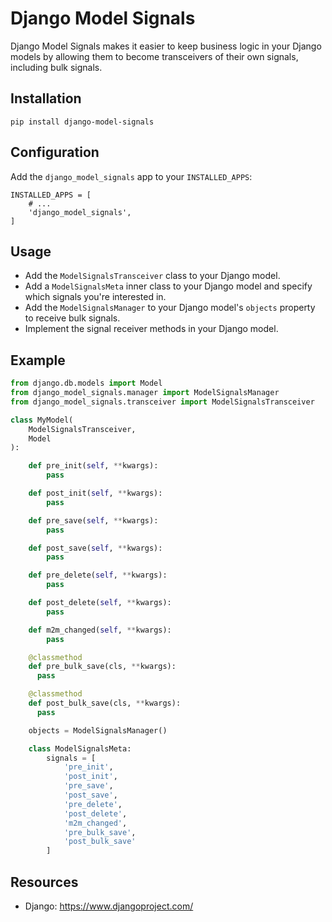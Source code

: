 # Django Model Signals

Django Model Signals makes it easier to keep business logic in your Django
models by allowing them to become transceivers of their own signals, including
bulk signals.

## Installation

```
pip install django-model-signals
```

## Configuration

Add the `django_model_signals` app to your `INSTALLED_APPS`:
```
INSTALLED_APPS = [
    # ...
    'django_model_signals',
]
```

## Usage

- Add the `ModelSignalsTransceiver` class to your Django model.
- Add a `ModelSignalsMeta` inner class to your Django model and specify which
signals you're interested in.
- Add the `ModelSignalsManager` to your Django model's `objects` property to
receive bulk signals.
- Implement the signal receiver methods in your Django model.


## Example
```python
from django.db.models import Model
from django_model_signals.manager import ModelSignalsManager
from django_model_signals.transceiver import ModelSignalsTransceiver

class MyModel(
    ModelSignalsTransceiver,
    Model
):

    def pre_init(self, **kwargs):
        pass

    def post_init(self, **kwargs):
        pass

    def pre_save(self, **kwargs):
        pass

    def post_save(self, **kwargs):
        pass

    def pre_delete(self, **kwargs):
        pass

    def post_delete(self, **kwargs):
        pass

    def m2m_changed(self, **kwargs):
        pass

    @classmethod
    def pre_bulk_save(cls, **kwargs):
      pass

    @classmethod
    def post_bulk_save(cls, **kwargs):
      pass

    objects = ModelSignalsManager()

    class ModelSignalsMeta:
        signals = [
            'pre_init',
            'post_init',
            'pre_save',
            'post_save',
            'pre_delete',
            'post_delete',
            'm2m_changed',
            'pre_bulk_save',
            'post_bulk_save'
        ]
```

## Resources

- Django: https://www.djangoproject.com/
